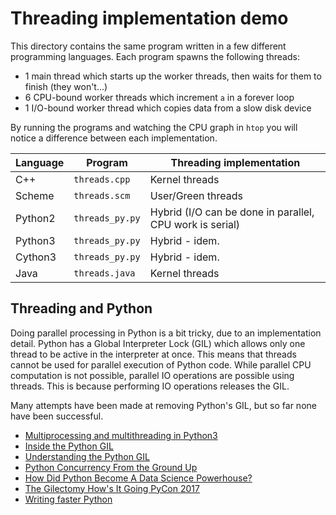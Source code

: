 # Threading implementation demo

This directory contains the same program written in a few different programming
languages.  Each program spawns the following threads:

*   1 main thread which starts up the worker threads, then waits for them to
    finish (they won't...)
*   6 CPU-bound worker threads which increment `a` in a forever loop
*   1 I/O-bound worker thread which copies data from a slow disk device

By running the programs and watching the CPU graph in `htop` you will notice a
difference between each implementation.


| Language | Program          | Threading implementation
|----------|------------------|-------------------------
| C++      | `threads.cpp`    | Kernel threads
| Scheme   | `threads.scm`    | User/Green threads
| Python2  | `threads_py.py`  | Hybrid (I/O can be done in parallel, CPU work is serial)
| Python3  | `threads_py.py`  | Hybrid - idem.
| Cython3  | `threads_py.py`  | Hybrid - idem.
| Java     | `threads.java`   | Kernel threads


## Threading and Python

Doing parallel processing in Python is a bit tricky, due to an implementation
detail.  Python has a Global Interpreter Lock (GIL) which allows only one
thread to be active in the interpreter at once.  This means that threads cannot
be used for parallel execution of Python code.  While parallel CPU computation
is not possible, parallel IO operations are possible using threads.  This is
because performing IO operations releases the GIL.

Many attempts have been made at removing Python's GIL, but so far none have
been successful.

* [Multiprocessing and multithreading in Python3](https://www.ploggingdev.com/2017/01/multiprocessing-and-multithreading-in-python-3/)
* [Inside the Python GIL](https://youtube.com/watch?v=ph374fJqFPE)
* [Understanding the Python GIL](https://youtube.com/watch?v=Obt-vMVdM8s)
* [Python Concurrency From the Ground Up](https://youtube.com/watch?v=MCs5OvhV9S4)
* [How Did Python Become A Data Science Powerhouse?](https://youtube.com/watch?v=9by46AAqz70)
* [The Gilectomy How's It Going PyCon 2017](https://youtube.com/watch?v=pLqv11ScGsQ)
* [Writing faster Python](https://youtube.com/watch?v=YjHsOrOOSuI)

